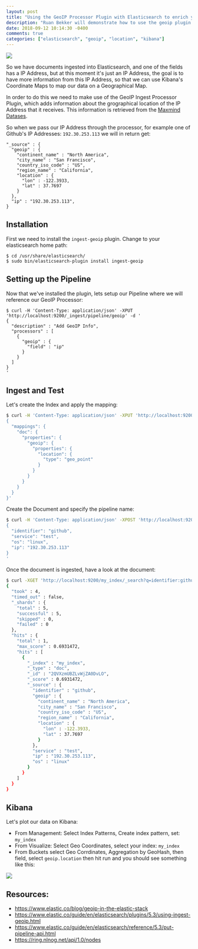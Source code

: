 ```yaml
---
layout: post
title: "Using the GeoIP Processor Plugin with Elasticsearch to enrich your location based data"
description: "Ruan Bekker will demonstrate how to use the geoip plugin to enrich your data with geolocation information for analysis of logdata"
date: 2018-09-12 10:14:30 -0400
comments: true
categories: ["elasticsearch", "geoip", "location", "kibana"] 
---
```


![](https://objects.ruanbekker.com/assets/images/kibana-map-plot-1.png)

So we have documents ingested into Elasticsearch, and one of the fields has a IP Address, but at this moment it's just an IP Address, the goal is to have more information from this IP Address, so that we can use Kibana's Coordinate Maps to map our data on a Geographical Map.

In order to do this we need to make use of the GeoIP Ingest Processor Plugin, which adds information about the grographical location of the IP Address that it receives. This information is retrieved from the [Maxmind Datases](http://dev.maxmind.com/geoip/geoip2/geolite2/).

So when we pass our IP Address through the processor, for example one of Github's IP Addresses: `192.30.253.113` we will in return get:

```
"_source" : {
  "geoip" : {
    "continent_name" : "North America",
    "city_name" : "San Francisco",
    "country_iso_code" : "US",
    "region_name" : "California",
    "location" : {
      "lon" : -122.3933,
      "lat" : 37.7697
    }
  },
  "ip" : "192.30.253.113",
}
```

## Installation

First we need to install the `ingest-geoip` plugin. Change to your elasticsearch home path:

```
$ cd /usr/share/elasticsearch/
$ sudo bin/elasticsearch-plugin install ingest-geoip
```

## Setting up the Pipeline

Now that we've installed the plugin, lets setup our Pipeline where we will reference our GeoIP Processor:

```
$ curl -H 'Content-Type: application/json' -XPUT 'http://localhost:9200/_ingest/pipeline/geoip' -d '
{
  "description" : "Add GeoIP Info",
  "processors" : [
    {
      "geoip" : {
        "field" : "ip"
      }
    }
  ]
}
'
```

## Ingest and Test

Let's create the Index and apply the mapping:

```bash
$ curl -H 'Content-Type: application/json' -XPUT 'http://localhost:9200/my_index' -d '
{
  "mappings": {
    "doc": {
      "properties": {
        "geoip": {
          "properties": {
            "location": {
              "type": "geo_point"
            }
          }
        }
      }
    }
  }
}'
```

Create the Document and specify the pipeline name:

```bash
$ curl -H 'Content-Type: application/json' -XPOST 'http://localhost:9200/my_index/metrics/?pipeline=geoip' -d '
{
  "identifier": "github", 
  "service": "test", 
  "os": "linux", 
  "ip": "192.30.253.113"
}
'
```

Once the document is ingested, have a look at the document:

```bash
$ curl -XGET 'http://localhost:9200/my_index/_search?q=identifier:github&pretty'
{
  "took" : 4,
  "timed_out" : false,
  "_shards" : {
    "total" : 5,
    "successful" : 5,
    "skipped" : 0,
    "failed" : 0
  },
  "hits" : {
    "total" : 1,
    "max_score" : 0.6931472,
    "hits" : [
      {
        "_index" : "my_index",
        "_type" : "doc",
        "_id" : "2QVXzmUBZLvWjZA0DvLO",
        "_score" : 0.6931472,
        "_source" : {
          "identifier" : "github",
          "geoip" : {
            "continent_name" : "North America",
            "city_name" : "San Francisco",
            "country_iso_code" : "US",
            "region_name" : "California",
            "location" : {
              "lon" : -122.3933,
              "lat" : 37.7697
            }
          },
          "service" : "test",
          "ip" : "192.30.253.113",
          "os" : "linux"
        }
      }
    ]
  }
}

```

## Kibana

Let's plot our data on Kibana:

- From Management: Select Index Patterns, Create index pattern, set: `my_index`
- From Visualize: Select Geo Coordinates, select your index: `my_index`
- From Buckets select Geo Corrdinates, Aggregation by GeoHash, then field, select `geoip.location` then hit run and you should see something like this:

![](https://objects.ruanbekker.com/assets/images/kibana-geoip-1.png) 

## Resources:

- https://www.elastic.co/blog/geoip-in-the-elastic-stack
- https://www.elastic.co/guide/en/elasticsearch/plugins/5.3/using-ingest-geoip.html
- https://www.elastic.co/guide/en/elasticsearch/reference/5.3/put-pipeline-api.html
- https://ring.nlnog.net/api/1.0/nodes
